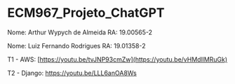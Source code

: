 # ECM967_Projeto_ChatGPT


Nome: Arthur Wypych de Almeida     RA: 19.00565-2


Nome: Luiz Fernando Rodrigues      RA: 19.01358-2

T1 - AWS: [https://youtu.be/tvJNP93cmZw](https://youtu.be/vHMdllMRuGk)

T2 - Django: https://youtu.be/LLL6anOA8Ws
